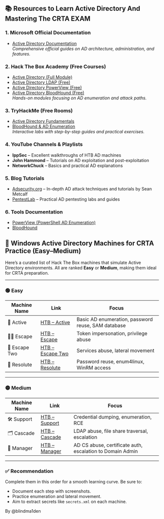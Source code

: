 


## 📚 Resources to Learn Active Directory And Mastering The CRTA EXAM 

### 1. Microsoft Official Documentation  
- [Active Directory Documentation](https://learn.microsoft.com/en-us/windows-server/identity/active-directory-domain-services)  
  *Comprehensive official guides on AD architecture, administration, and features.*

### 2. Hack The Box Academy (Free Courses)  
- [Active Directory (Full Module)](https://academy.hackthebox.com/course/preview/active-directory)  
- [Active Directory LDAP (Free)](https://academy.hackthebox.com/course/preview/active-directory-ldap)  
- [Active Directory PowerView (Free)](https://academy.hackthebox.com/course/preview/active-directory-powerview)  
- [Active Directory BloodHound (Free)](https://academy.hackthebox.com/course/preview/active-directory-bloodhound)  
  *Hands-on modules focusing on AD enumeration and attack paths.*

### 3. TryHackMe (Free Rooms)  
- [Active Directory Fundamentals](https://tryhackme.com/room/activedirectoryfundamentals)  
- [BloodHound & AD Enumeration](https://tryhackme.com/room/bloodhound)  
  *Interactive labs with step-by-step guides and practical exercises.*

### 4. YouTube Channels & Playlists  
- **IppSec** – Excellent walkthroughs of HTB AD machines  
- **John Hammond** – Tutorials on AD exploitation and post-exploitation  
- **NetworkChuck** – Basics and practical AD explanations  

### 5. Blog Tutorials  
- [Adsecurity.org](https://adsecurity.org/?cat=7) – In-depth AD attack techniques and tutorials by Sean Metcalf  
- [PentestLab](https://pentestlab.blog/category/active-directory/) – Practical AD pentesting labs and guides  

### 6. Tools Documentation  
- [PowerView (PowerShell AD Enumeration)](https://github.com/PowerShellMafia/PowerSploit/blob/master/Recon/PowerView.ps1)  
- [BloodHound](https://bloodhound.readthedocs.io/en/latest/)  

## 🧩 Windows Active Directory Machines for CRTA Practice (Easy–Medium)

Here’s a curated list of Hack The Box machines that simulate Active Directory environments. All are ranked **Easy** or **Medium**, making them ideal for CRTA preparation.

---

### 🟢 Easy

| Machine Name | Link | Focus |
|--------------|------|-------|
| 🧠 Active | [HTB – Active](https://app.hackthebox.com/machines/9) | Basic AD enumeration, password reuse, SAM database |
| 🕵️‍♂️ Escape | [HTB – Escape](https://app.hackthebox.com/machines/501) | Token impersonation, privilege abuse |
| 🧰 Escape Two | [HTB – Escape Two](https://app.hackthebox.com/machines/548) | Services abuse, lateral movement |
| 🧮 Resolute | [HTB – Resolute](https://app.hackthebox.com/machines/152) | Password reuse, enum4linux, WinRM access |

---

### 🟡 Medium

| Machine Name | Link | Focus |
|--------------|------|-------|
| 🛠 Support | [HTB – Support](https://app.hackthebox.com/machines/467) | Credential dumping, enumeration, RCE |
| 🗂 Cascade | [HTB – Cascade](https://app.hackthebox.com/machines/221) | LDAP abuse, file share traversal, escalation |
| 🧾 Manager | [HTB – Manager](https://app.hackthebox.com/machines/358) | AD CS abuse, certificate auth, escalation to Domain Admin |

---

### ✅ Recommendation

Complete them in this order for a smooth learning curve. Be sure to:
- Document each step with screenshots.
- Practice enumeration and lateral movement.
- Aim to extract secrets like `secrets.xml` on each machine.


By @blindma1den

